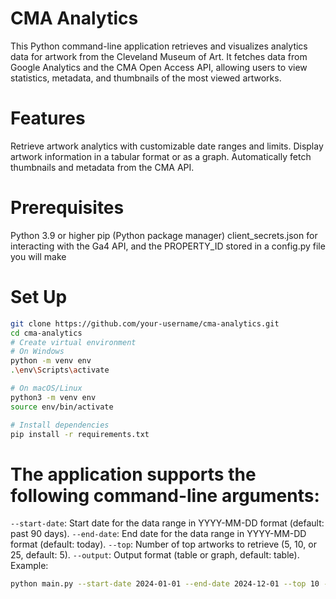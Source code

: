# CMA Analytics
This Python command-line application retrieves and visualizes analytics data for artwork from the Cleveland Museum of Art. It fetches data from Google Analytics and the CMA Open Access API, allowing users to view statistics, metadata, and thumbnails of the most viewed artworks.

# Features
Retrieve artwork analytics with customizable date ranges and limits.
Display artwork information in a tabular format or as a graph.
Automatically fetch thumbnails and metadata from the CMA API.

# Prerequisites
Python 3.9 or higher
pip (Python package manager)
client_secrets.json for interacting with the Ga4 API, and the PROPERTY_ID stored in a config.py file you will make

# Set Up
```bash
git clone https://github.com/your-username/cma-analytics.git
cd cma-analytics
# Create virtual environment
# On Windows
python -m venv env
.\env\Scripts\activate

# On macOS/Linux
python3 -m venv env
source env/bin/activate

# Install dependencies
pip install -r requirements.txt
```

# The application supports the following command-line arguments:
`--start-date`: Start date for the data range in YYYY-MM-DD format (default: past 90 days).
`--end-date`: End date for the data range in YYYY-MM-DD format (default: today).
`--top`: Number of top artworks to retrieve (5, 10, or 25, default: 5).
`--output`: Output format (table or graph, default: table).
Example:
```bash
python main.py --start-date 2024-01-01 --end-date 2024-12-01 --top 10 --output table
```

